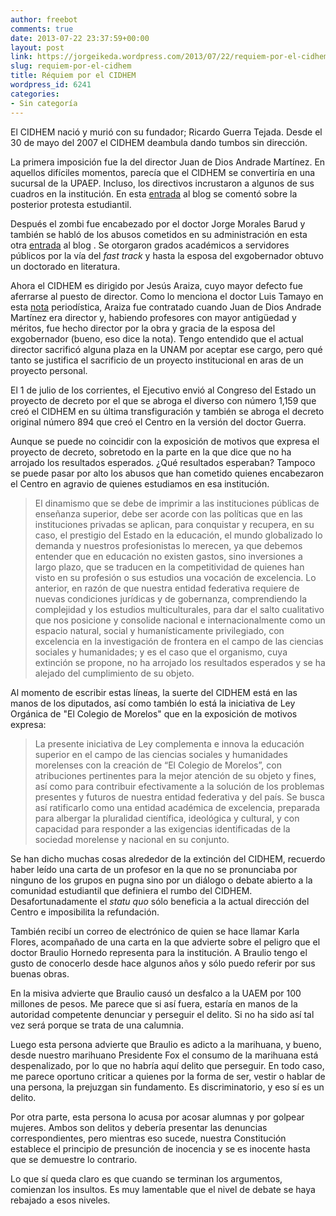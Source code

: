 ```yaml
---
author: freebot
comments: true
date: 2013-07-22 23:37:59+00:00
layout: post
link: https://jorgeikeda.wordpress.com/2013/07/22/requiem-por-el-cidhem/
slug: requiem-por-el-cidhem
title: Réquiem por el CIDHEM
wordpress_id: 6241
categories:
- Sin categoría
---
```


El CIDHEM nació y murió con su fundador; Ricardo Guerra Tejada. Desde el 30 de mayo del 2007 el CIDHEM deambula dando tumbos sin dirección. 

La primera imposición fue la del director Juan de Dios Andrade Martínez. En aquellos difíciles momentos, parecía que el CIDHEM se convertiría en una sucursal de la UPAEP. Incluso, los directivos incrustaron a algunos de sus cuadros en la institución. En esta [entrada](http://www.jorgeikeda.com/wordpress/?p=379) al blog se comentó sobre la posterior protesta estudiantil.

Después el zombi fue encabezado por el doctor Jorge Morales Barud y también se habló de los abusos cometidos en su administración en esta otra [entrada](http://www.jorgeikeda.com/wordpress/?p=4479) al blog . Se otorgaron grados académicos a servidores públicos por la vía del _fast track_ y hasta la esposa del exgobernador obtuvo un doctorado en literatura. 

Ahora el CIDHEM es dirigido por Jesús Araiza, cuyo mayor defecto fue aferrarse al puesto de director. Como lo menciona el doctor Luis Tamayo en esta [nota](http://www.launion.com.mx/secciones/sociedad/item/47520-luis-tamayo-p%C3%A9rez,-a-favor-de-la-extinci%C3%B3n-del-cidhem.html) periodística, Araiza fue contratado cuando Juan de Dios Andrade Martínez era director y, habiendo profesores con mayor antigüedad y méritos, fue hecho director por la obra y gracia de la esposa del exgobernador (bueno, eso dice la nota). Tengo entendido que el actual director sacrificó alguna plaza en la UNAM por aceptar ese cargo, pero qué tanto se justifica el sacrificio de un proyecto institucional en aras de un proyecto  personal. 

El 1 de julio de los corrientes, el Ejecutivo envió al Congreso del Estado un proyecto de decreto por el que se abroga el diverso con número 1,159 que creó el CIDHEM en su última transfiguración y también se abroga el decreto original número 894 que creó el Centro en la versión del doctor Guerra. 

Aunque se puede no coincidir con la exposición de motivos que expresa el proyecto de decreto, sobretodo en la parte en la que dice que no ha arrojado los resultados esperados. ¿Qué resultados esperaban? Tampoco se puede pasar por alto los abusos que han cometido quienes encabezaron el Centro en agravio de quienes estudiamos en esa institución.





<blockquote>El dinamismo que se debe de imprimir a las instituciones públicas de enseñanza superior, debe ser acorde con las políticas que en las instituciones privadas se aplican, para conquistar y recupera, en su caso, el prestigio del Estado en la  educación, el mundo globalizado lo demanda y nuestros profesionistas lo merecen, ya que debemos entender que en educación no existen gastos, sino inversiones a largo plazo, que se traducen en la competitividad de quienes han visto en su profesión o sus estudios una vocación de excelencia.
Lo anterior, en razón de que nuestra entidad federativa requiere de nuevas condiciones jurídicas y de gobernanza, comprendiendo la complejidad y los estudios multiculturales, para dar el salto cualitativo que nos posicione y consolide nacional e internacionalmente como un espacio natural, social y humanísticamente privilegiado, con excelencia en la investigación de frontera en el campo de las  ciencias sociales y humanidades; y es el caso que el organismo, cuya extinción se propone, no ha arrojado los resultados esperados y se ha alejado del cumplimiento de su objeto.</blockquote>



Al momento de escribir estas líneas, la suerte del CIDHEM está en las manos de los diputados, así como también lo está la iniciativa de Ley Orgánica de "El Colegio de Morelos" que en la exposición de motivos expresa:





<blockquote>La presente iniciativa de Ley complementa e innova la educación superior en el campo de las ciencias sociales y humanidades morelenses con la creación de “El Colegio de Morelos”, con atribuciones pertinentes para la mejor atención de su objeto y fines, así como para contribuir efectivamente a la solución de los problemas presentes y futuros de nuestra entidad federativa y del país. Se busca así ratificarlo como una entidad académica de excelencia, preparada para albergar la pluralidad científica, ideológica y cultural, y con capacidad para responder a las exigencias identificadas de la sociedad morelense y nacional en su conjunto.</blockquote>



Se han dicho muchas cosas alrededor de la extinción del CIDHEM, recuerdo haber leído una carta de un profesor en la que no se pronunciaba por ninguno de los grupos en pugna sino por un diálogo o debate abierto a la comunidad estudiantil que definiera el rumbo del CIDHEM. Desafortunadamente el _statu quo_ sólo beneficia a la actual dirección del Centro e imposibilita la refundación. 

También recibí un correo de electrónico de quien se hace llamar Karla Flores, acompañado de una carta en la que advierte sobre el peligro que  el doctor Braulio Hornedo representa para la institución. A Braulio tengo el gusto de conocerlo desde hace algunos años y sólo puedo referir por sus buenas obras. 

En la misiva advierte que Braulio causó un desfalco a la UAEM por 100 millones de pesos. Me parece que si así fuera, estaría en manos de la autoridad competente denunciar y perseguir el delito. Si no ha sido así tal vez será porque se trata de una calumnia. 

Luego esta persona advierte que Braulio es adicto a la marihuana, y bueno, desde nuestro marihuano Presidente Fox el consumo de la marihuana está despenalizado, por lo que no habría aquí delito que perseguir. En todo caso, me parece oportuno criticar a quienes por la forma de ser, vestir o hablar de una persona, la prejuzgan sin fundamento. Es discriminatorio, y eso sí es un delito. 

Por otra parte, esta persona lo acusa por acosar alumnas y por golpear mujeres. Ambos son delitos y debería presentar las denuncias correspondientes, pero mientras eso sucede, nuestra Constitución establece el principio de presunción de inocencia y se es inocente hasta que se demuestre lo contrario. 

Lo que sí queda claro es que cuando se terminan los argumentos, comienzan los insultos. Es muy lamentable que el nivel de debate se haya rebajado a esos niveles.
